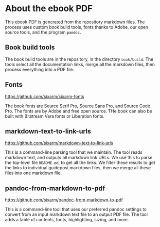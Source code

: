[//]: # (
source: gpt-3 + jph editing
tags: meta
)

# About the ebook PDF

This ebook PDF is generated from the repository markdown files. The process uses custom book build tools, fonts thanks to Adobe, our open source tools, and the program `pandoc`.


## Book build tools

The book build tools are in the repository, in the directory `book/build`. The tools select all the documentation links, merge all the markdown files, then process everything into a PDF file.


## Fonts

<https://github.com/sixarm/sixarm-fonts>

The book fonts are Source Serif Pro, Source Sans Pro, and Source Code Pro. The fonts are by Adobe and free open source. THe book can also be built with Bitstream Vera fonts or Liberation fonts.


## markdown-text-to-link-urls

<https://github.com/sixarm/markdown-text-to-link-urls>

This is a command-line parsing tool that we maintain. The tool reads markdown text, and outputs all markdown link URLs. We use this to parse the top-level file `README.md`, to get all the links. We filter these results to get the links to individual guidepost markdown files, then we merge all these files into one markdown file.


## pandoc-from-markdown-to-pdf

<https://github.com/sixarm/pandoc-from-markdown-to-pdf>

This is a command-line tool that uses our preferred pandoc settings to convert from an input markdown text file to an output PDF file. The tool adds a table of contents, fonts, highlighting, sizing, and more.
